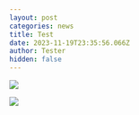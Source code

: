 ```yaml
---
layout: post
categories: news
title: Test
date: 2023-11-19T23:35:56.066Z
author: Tester
hidden: false
---
```

![](http://127.0.0.1:4000/assets/404.jpg)

![](http://127.0.0.1:4000/assets/404.jpg)